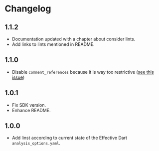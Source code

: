 # Changelog

## 1.1.2

- Documentation updated with a chapter about consider lints.
- Add links to lints mentioned in README.

## 1.1.0

- Disable `comment_references` because it is way too restrictive ([see this issue](https://github.com/dart-lang/sdk/issues/36974))

## 1.0.1

- Fix SDK version.
- Enhance README.

## 1.0.0

- Add linst according to current state of the Effective Dart `analysis_options.yaml`.
